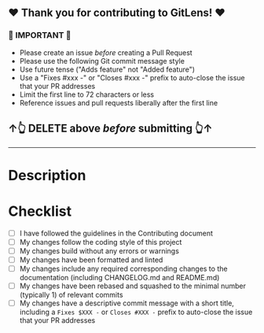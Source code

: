 ## ❤ Thank you for contributing to GitLens! ❤

### 🚨 IMPORTANT 🚨

- Please create an issue _before_ creating a Pull Request
- Please use the following Git commit message style
- Use future tense ("Adds feature" not "Added feature")
- Use a "Fixes #xxx -" or "Closes #xxx -" prefix to auto-close the issue that your PR addresses
- Limit the first line to 72 characters or less
- Reference issues and pull requests liberally after the first line

## ↑👆 DELETE above _before_ submitting 👆↑

---

# Description

<!--
Please include a summary of the changes and which issue will be addressed. Please also include relevant motivation and context.
-->

# Checklist

<!-- Please check off the following -->

- [ ] I have followed the guidelines in the Contributing document
- [ ] My changes follow the coding style of this project
- [ ] My changes build without any errors or warnings
- [ ] My changes have been formatted and linted
- [ ] My changes include any required corresponding changes to the documentation (including CHANGELOG.md and README.md)
- [ ] My changes have been rebased and squashed to the minimal number (typically 1) of relevant commits
- [ ] My changes have a descriptive commit message with a short title, including a `Fixes $XXX -` or `Closes #XXX -` prefix to auto-close the issue that your PR addresses
<!--added new line in line no 33 .-->